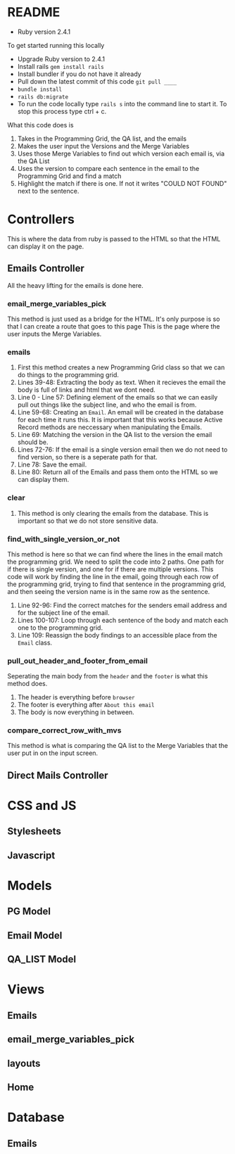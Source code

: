 # README


* Ruby version 2.4.1

To get started running this locally
* Upgrade Ruby version to 2.4.1
* Install rails `gem install rails`
* Install bundler if you do not have it already
* Pull down the latest commit of this code `git pull ____`
* `bundle install`
* `rails db:migrate`
* To run the code locally type `rails s` into the command line to start it. To stop this process type ctrl + c.

What this code does is
1. Takes in the Programming Grid, the QA list, and the emails
2. Makes the user input the Versions and the Merge Variables
3. Uses those Merge Variables to find out which version each email is, via the QA List
4. Uses the version to compare each sentence in the email to the Programming Grid and find a match
5. Highlight the match if there is one. If not it writes "COULD NOT FOUND" next to the sentence.

# Controllers
This is where the data from ruby is passed to the HTML so that the HTML can display it on the page.
## Emails Controller
All the heavy lifting for the emails is done here.

### email_merge_variables_pick
This method is just used as a bridge for the HTML. It's only purpose is so that I can create a route that goes to this page
This is the page where the user inputs the Merge Variables.

### emails
1. First this method creates a new Programming Grid class so that we can do things to the programming grid.
2. Lines 39-48: Extracting the body as text. When it recieves the email the body is full of links and html that we dont need.
3. Line 0 - Line 57: Defining element of the emails so that we can easily pull out things like the subject line, and who the email is from.
4. Line 59-68: Creating an `Email`. An email will be created in the database for each time it runs this. It is important that this works because Active Record methods are neccessary when manipulating the Emails.
5. Line 69: Matching the version in the QA list to the version the email should be.
6. Lines 72-76: If the email is a single version email then we do not need to find version, so there is a seperate path for that.
7. Line 78: Save the email.
8. Line 80: Return all of the Emails and pass them onto the HTML so we can display them.

### clear
1. This method is only clearing the emails from the database. This is important so that we do not store sensitive data.

### find_with_single_version_or_not
This method is here so that we can find where the lines in the email match the programming grid. We need to split the code into 2 paths. One path for if there is single version, and one for if there are multiple versions. This code will work by finding the line in the email, going through each row of the programming grid, trying to find that sentence in the programming grid, and then seeing the version name is in the same row as the sentence.  
1. Line 92-96: Find the correct matches for the senders email address and for the subject line of the email.
2. Lines 100-107: Loop through each sentence of the body and match each one to the programming grid.
3. Line 109: Reassign the body findings to an accessible place from the `Email` class.

### pull_out_header_and_footer_from_email
Seperating the main body from the `header` and the `footer` is what this method does.
1. The header is everything before `browser`
2. The footer is everything after `About this email`
3. The body is now everything in between.

### compare_correct_row_with_mvs
This method is what is comparing the QA list to the Merge Variables that the user put in on the input screen.
## Direct Mails Controller


# CSS and JS
## Stylesheets

## Javascript

# Models
## PG Model

## Email Model

## QA_LIST Model

# Views
## Emails

## email_merge_variables_pick

## layouts

## Home

# Database

## Emails
